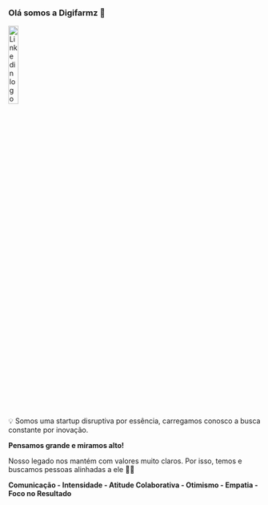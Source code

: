 ### Olá somos a Digifarmz 👋

<a href="https://www.linkedin.com/company/digifarmz/">
  <img src="https://content.linkedin.com/content/dam/me/business/en-us/amp/brand-site/v2/bg/LI-Logo.svg.original.svg" alt="Linkedin logo"
	title="Linkedin Digifarmz" width="20%" height="auto" />
</a>

<aside>
💡 Somos uma startup disruptiva por essência, carregamos conosco a busca constante por inovação.

**Pensamos grande e miramos alto!**

Nosso legado nos mantém com valores muito claros. Por isso, temos e buscamos pessoas alinhadas a ele 🚀💛

**Comunicação - Intensidade - Atitude Colaborativa - Otimismo - Empatia - Foco no Resultado**

</aside>
<!--

**Here are some ideas to get you started:**

🙋‍♀️ A short introduction - what is your organization all about?
🌈 Contribution guidelines - how can the community get involved?
👩‍💻 Useful resources - where can the community find your docs? Is there anything else the community should know?
🍿 Fun facts - what does your team eat for breakfast?
🧙 Remember, you can do mighty things with the power of [Markdown](https://docs.github.com/github/writing-on-github/getting-started-with-writing-and-formatting-on-github/basic-writing-and-formatting-syntax)
-->
